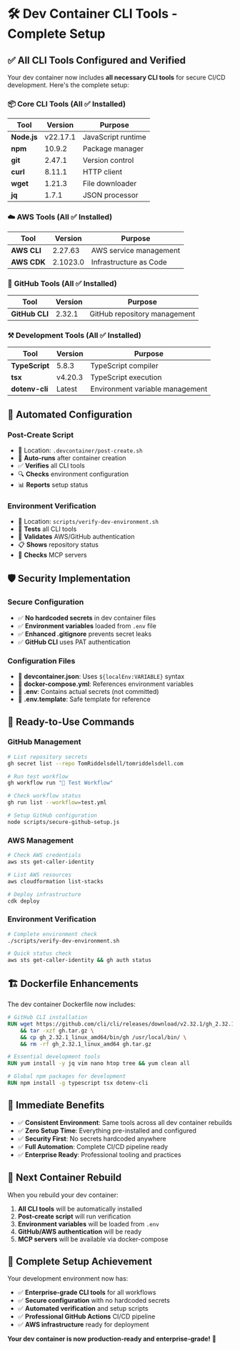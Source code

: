# 🛠️ Dev Container CLI Tools - Complete Setup

## ✅ All CLI Tools Configured and Verified

Your dev container now includes **all necessary CLI tools** for secure CI/CD development. Here's the complete setup:

### 📦 **Core CLI Tools** (All ✅ Installed)

| Tool | Version | Purpose |
|------|---------|---------|
| **Node.js** | v22.17.1 | JavaScript runtime |
| **npm** | 10.9.2 | Package manager |
| **git** | 2.47.1 | Version control |
| **curl** | 8.11.1 | HTTP client |
| **wget** | 1.21.3 | File downloader |
| **jq** | 1.7.1 | JSON processor |

### ☁️ **AWS Tools** (All ✅ Installed)

| Tool | Version | Purpose |
|------|---------|---------|
| **AWS CLI** | 2.27.63 | AWS service management |
| **AWS CDK** | 2.1023.0 | Infrastructure as Code |

### 🐙 **GitHub Tools** (All ✅ Installed)

| Tool | Version | Purpose |
|------|---------|---------|
| **GitHub CLI** | 2.32.1 | GitHub repository management |

### ⚒️ **Development Tools** (All ✅ Installed)

| Tool | Version | Purpose |
|------|---------|---------|
| **TypeScript** | 5.8.3 | TypeScript compiler |
| **tsx** | v4.20.3 | TypeScript execution |
| **dotenv-cli** | Latest | Environment variable management |

## 🔧 **Automated Configuration**

### **Post-Create Script**
- 📍 Location: `.devcontainer/post-create.sh`
- 🚀 **Auto-runs** after container creation
- ✅ **Verifies** all CLI tools
- 🔍 **Checks** environment configuration
- 📊 **Reports** setup status

### **Environment Verification**
- 📍 Location: `scripts/verify-dev-environment.sh`
- 🧪 **Tests** all CLI tools
- 🔐 **Validates** AWS/GitHub authentication
- 📋 **Shows** repository status
- 🔗 **Checks** MCP servers

## 🛡️ **Security Implementation**

### **Secure Configuration**
- ✅ **No hardcoded secrets** in dev container files
- ✅ **Environment variables** loaded from `.env` file
- ✅ **Enhanced .gitignore** prevents secret leaks
- ✅ **GitHub CLI** uses PAT authentication

### **Configuration Files**
- 📄 **devcontainer.json**: Uses `${localEnv:VARIABLE}` syntax
- 📄 **docker-compose.yml**: References environment variables
- 📄 **.env**: Contains actual secrets (not committed)
- 📄 **.env.template**: Safe template for reference

## 🔗 **Ready-to-Use Commands**

### **GitHub Management**
```bash
# List repository secrets
gh secret list --repo TomRiddelsdell/tomriddelsdell.com

# Run test workflow
gh workflow run "🧪 Test Workflow"

# Check workflow status
gh run list --workflow=test.yml

# Setup GitHub configuration
node scripts/secure-github-setup.js
```

### **AWS Management**
```bash
# Check AWS credentials
aws sts get-caller-identity

# List AWS resources
aws cloudformation list-stacks

# Deploy infrastructure
cdk deploy
```

### **Environment Verification**
```bash
# Complete environment check
./scripts/verify-dev-environment.sh

# Quick status check
aws sts get-caller-identity && gh auth status
```

## 🏗️ **Dockerfile Enhancements**

The dev container Dockerfile now includes:

```dockerfile
# GitHub CLI installation
RUN wget https://github.com/cli/cli/releases/download/v2.32.1/gh_2.32.1_linux_amd64.tar.gz -O gh.tar.gz \
    && tar -xzf gh.tar.gz \
    && cp gh_2.32.1_linux_amd64/bin/gh /usr/local/bin/ \
    && rm -rf gh_2.32.1_linux_amd64 gh.tar.gz

# Essential development tools
RUN yum install -y jq vim nano htop tree && yum clean all

# Global npm packages for development
RUN npm install -g typescript tsx dotenv-cli
```

## 🎯 **Immediate Benefits**

- ✅ **Consistent Environment**: Same tools across all dev container rebuilds
- ✅ **Zero Setup Time**: Everything pre-installed and configured
- ✅ **Security First**: No secrets hardcoded anywhere
- ✅ **Full Automation**: Complete CI/CD pipeline ready
- ✅ **Enterprise Ready**: Professional tooling and practices

## 🔄 **Next Container Rebuild**

When you rebuild your dev container:

1. **All CLI tools** will be automatically installed
2. **Post-create script** will run verification
3. **Environment variables** will be loaded from `.env`
4. **GitHub/AWS authentication** will be ready
5. **MCP servers** will be available via docker-compose

## 🎉 **Complete Setup Achievement**

Your development environment now has:

- ✅ **Enterprise-grade CLI tools** for all workflows
- ✅ **Secure configuration** with no hardcoded secrets
- ✅ **Automated verification** and setup scripts
- ✅ **Professional GitHub Actions** CI/CD pipeline
- ✅ **AWS infrastructure** ready for deployment

**Your dev container is now production-ready and enterprise-grade!** 🚀
